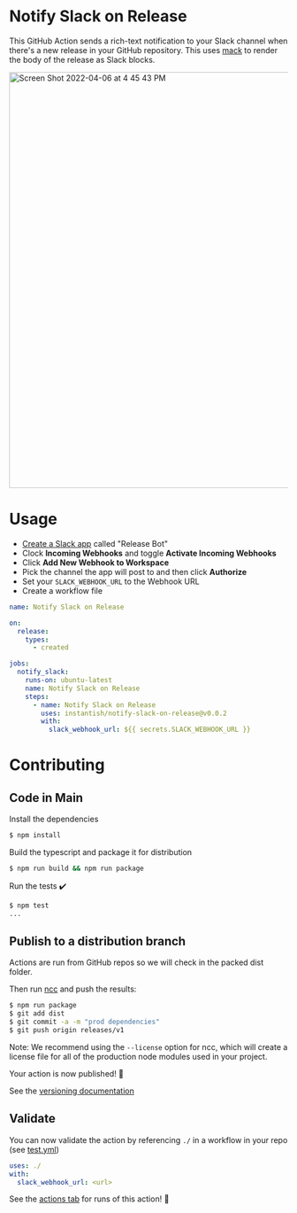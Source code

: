 # Notify Slack on Release

This GitHub Action sends a rich-text notification to your Slack channel when there's a new release in your GitHub repository. This uses [mack](https://github.com/instantish/mack) to render the body of the release as Slack blocks.

<img width="751" alt="Screen Shot 2022-04-06 at 4 45 43 PM" src="https://user-images.githubusercontent.com/1459660/162068643-cf95aa5a-b50f-4730-8f8f-ebc4d3e70434.png">


# Usage

- [Create a Slack app](https://api.slack.com/apps/new) called "Release Bot"
- Clock **Incoming Webhooks** and toggle **Activate Incoming Webhooks**
- Click **Add New Webhook to Workspace**
- Pick the channel the app will post to and then click **Authorize**
- Set your `SLACK_WEBHOOK_URL` to the Webhook URL
- Create a workflow file

```yaml
name: Notify Slack on Release

on:
  release:
    types:
      - created

jobs:
  notify_slack:
    runs-on: ubuntu-latest
    name: Notify Slack on Release
    steps:
      - name: Notify Slack on Release
        uses: instantish/notify-slack-on-release@v0.0.2
        with:
          slack_webhook_url: ${{ secrets.SLACK_WEBHOOK_URL }}
```

# Contributing

## Code in Main

Install the dependencies

```bash
$ npm install
```

Build the typescript and package it for distribution

```bash
$ npm run build && npm run package
```

Run the tests :heavy_check_mark:

```bash
$ npm test
...
```

## Publish to a distribution branch

Actions are run from GitHub repos so we will check in the packed dist folder.

Then run [ncc](https://github.com/zeit/ncc) and push the results:

```bash
$ npm run package
$ git add dist
$ git commit -a -m "prod dependencies"
$ git push origin releases/v1
```

Note: We recommend using the `--license` option for ncc, which will create a license file for all of the production node modules used in your project.

Your action is now published! :rocket:

See the [versioning documentation](https://github.com/actions/toolkit/blob/master/docs/action-versioning.md)

## Validate

You can now validate the action by referencing `./` in a workflow in your repo (see [test.yml](.github/workflows/test.yml))

```yaml
uses: ./
with:
  slack_webhook_url: <url>
```

See the [actions tab](https://github.com/actions/typescript-action/actions) for runs of this action! :rocket:
